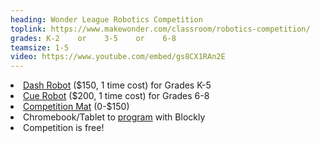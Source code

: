 ```yaml
---
heading: Wonder League Robotics Competition
toplink: https://www.makewonder.com/classroom/robotics-competition/
grades: K-2    or    3-5    or    6-8
teamsize: 1-5
video: https://www.youtube.com/embed/gs8CX1RAn2E
---
```


<li> <a href="https://smile.amazon.com/Wonder-Workshop-Dash-Activated-Programming/dp/B00SKURVKY/">Dash Robot</a> ($150, 1 time cost) for Grades K-5</li>

<li> <a href="https://smile.amazon.com/Wonder-Workshop-QU01-13-Cue-Robot/dp/B078XXPDVV/">Cue Robot</a> ($200, 1 time cost) for Grades 6-8</li>

<li><a href="https://www.makewonder.com/blog/ideas-for-creating-a-wonder-league-robotics-competition-gridded-mat-2/">Competition Mat</a> (0-$150)</li>

<li>Chromebook/Tablet to <a href="https://www.makewonder.com/getting-started/dash/">program</a> with Blockly</li>

<li>Competition is free!</li>
